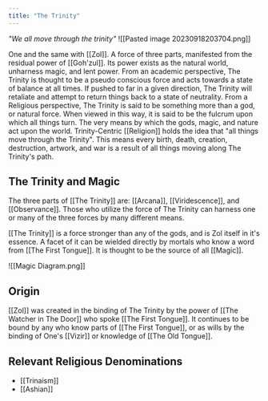 ```yaml
---
title: "The Trinity"
---
```

*"We all move through the trinity"*
![[Pasted image 20230918203704.png]]

One and the same with [[Zol]]. A force of three parts, manifested from the residual power of [[Goh'zul]]. Its power exists as the natural world, unharness magic, and lent power. From an academic perspective, The Trinity is thought to be a pseudo conscious force and acts towards a state of balance at all times. If pushed to far in a given direction, The Trinity will retaliate and attempt to return things back to a state of neutrality. From a Religious perspective, The Trinity is said to be something more than a god, or natural force. When viewed in this way, it is said to be the fulcrum upon which all things turn. The very means by which the gods, magic, and nature act upon the world. Trinity-Centric [[Religion]] holds the idea that "all things move through the Trinity". This means every birth, death, creation, destruction, artwork, and war is a result of all things moving along The Trinity's path.

## The Trinity and Magic

The three parts of [[The Trinity]] are: [[Arcana]], [[Viridescence]], and [[Observance]]. Those who utilize the force of The Trinity can harness one or many of the three forces by many different means.

[[The Trinity]] is a force stronger than any of the gods, and is Zol itself in it's essence. A facet of it can be wielded directly by mortals who know a word from [[The First Tongue]]. It is thought to be the source of all [[Magic]].


![[Magic Diagram.png]]

## Origin
[[Zol]] was created in the binding of The Trinity by the power of [[The Watcher in The Door]] who spoke [[The First Tongue]]. It continues to be bound by any who know parts of [[The First Tongue]], or as wills by the binding of One's [[Vizir]] or knowledge of [[The Old Tongue]].

## Relevant Religious Denominations
- [[Trinaism]]
- [[Ashian]]